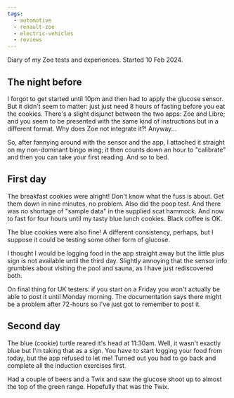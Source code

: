 ```yaml
---
tags:
  - automotive
  - renault-zoe
  - electric-vehicles
  - reviews
---
```





Diary of my Zoe tests and experiences. Started 10 Feb 2024.

## The night before

I forgot to get started until 10pm and then had to apply the glucose sensor. But it didn't seem to matter: just just need 8 hours of fasting before you eat the cookies. There's a slight disjunct between the two apps: Zoe and Libre; and you seem to be presented with the same kind of instructions but in a different format. Why does Zoe not integrate it?! Anyway...

So, after fannying around with the sensor and the app, I attached it straight on my non-dominant bingo wing; it then counts down an hour to "calibrate" and then you can take your first reading. And so to bed.

## First day

The breakfast cookies were alright! Don't know what the fuss is about. Get them down in nine minutes, no problem. Also did the poop test. And there was no shortage of "sample data" in the supplied scat hammock. And now to fast for four hours until my tasty blue lunch cookies. Black coffee is OK.

The blue cookies were also fine! A different consistency, perhaps, but I suppose it could be testing some other form of glucose.

I thought I would be logging food in the app straight away but the little plus sign is not available until the third day. Slightly annoying that the sensor info grumbles about visiting the pool and sauna, as I have just rediscovered both.

On final thing for UK testers: if you start on a Friday you won't actually be able to post it until Monday morning. The documentation says there might be a problem after 72-hours so I've just got to remember to post it.

## Second day

The blue (cookie) turtle reared it's head at 11:30am. Well, it wasn't exactly blue but I'm taking that as a sign. You have to start logging your food from today, but the app refused to let me! Turned out you had to go back and complete all the induction exercises first.

Had a couple of beers and a Twix and saw the glucose shoot up to almost the top of the green range. Hopefully that was the Twix.
